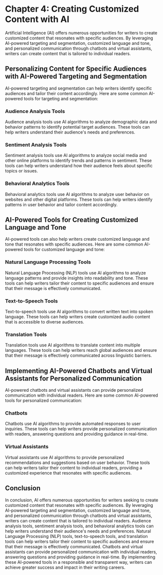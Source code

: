 Chapter 4: Creating Customized Content with AI
==============================================

Artificial Intelligence (AI) offers numerous opportunities for writers to create customized content that resonates with specific audiences. By leveraging AI-powered targeting and segmentation, customized language and tone, and personalized communication through chatbots and virtual assistants, writers can create content that is tailored to individual readers.

Personalizing Content for Specific Audiences with AI-Powered Targeting and Segmentation
---------------------------------------------------------------------------------------

AI-powered targeting and segmentation can help writers identify specific audiences and tailor their content accordingly. Here are some common AI-powered tools for targeting and segmentation:

### Audience Analysis Tools

Audience analysis tools use AI algorithms to analyze demographic data and behavior patterns to identify potential target audiences. These tools can help writers understand their audience's needs and preferences.

### Sentiment Analysis Tools

Sentiment analysis tools use AI algorithms to analyze social media and other online platforms to identify trends and patterns in sentiment. These tools can help writers understand how their audience feels about specific topics or issues.

### Behavioral Analytics Tools

Behavioral analytics tools use AI algorithms to analyze user behavior on websites and other digital platforms. These tools can help writers identify patterns in user behavior and tailor content accordingly.

AI-Powered Tools for Creating Customized Language and Tone
----------------------------------------------------------

AI-powered tools can also help writers create customized language and tone that resonates with specific audiences. Here are some common AI-powered tools for customized language and tone:

### Natural Language Processing Tools

Natural Language Processing (NLP) tools use AI algorithms to analyze language patterns and provide insights into readability and tone. These tools can help writers tailor their content to specific audiences and ensure that their message is effectively communicated.

### Text-to-Speech Tools

Text-to-speech tools use AI algorithms to convert written text into spoken language. These tools can help writers create customized audio content that is accessible to diverse audiences.

### Translation Tools

Translation tools use AI algorithms to translate content into multiple languages. These tools can help writers reach global audiences and ensure that their message is effectively communicated across linguistic barriers.

Implementing AI-Powered Chatbots and Virtual Assistants for Personalized Communication
--------------------------------------------------------------------------------------

AI-powered chatbots and virtual assistants can provide personalized communication with individual readers. Here are some common AI-powered tools for personalized communication:

### Chatbots

Chatbots use AI algorithms to provide automated responses to user inquiries. These tools can help writers provide personalized communication with readers, answering questions and providing guidance in real-time.

### Virtual Assistants

Virtual assistants use AI algorithms to provide personalized recommendations and suggestions based on user behavior. These tools can help writers tailor their content to individual readers, providing a customized experience that resonates with specific audiences.

Conclusion
----------

In conclusion, AI offers numerous opportunities for writers seeking to create customized content that resonates with specific audiences. By leveraging AI-powered targeting and segmentation, customized language and tone, and personalized communication through chatbots and virtual assistants, writers can create content that is tailored to individual readers. Audience analysis tools, sentiment analysis tools, and behavioral analytics tools can help writers understand their audience's needs and preferences. Natural Language Processing (NLP) tools, text-to-speech tools, and translation tools can help writers tailor their content to specific audiences and ensure that their message is effectively communicated. Chatbots and virtual assistants can provide personalized communication with individual readers, answering questions and providing guidance in real-time. By implementing these AI-powered tools in a responsible and transparent way, writers can achieve greater success and impact in their writing careers.
